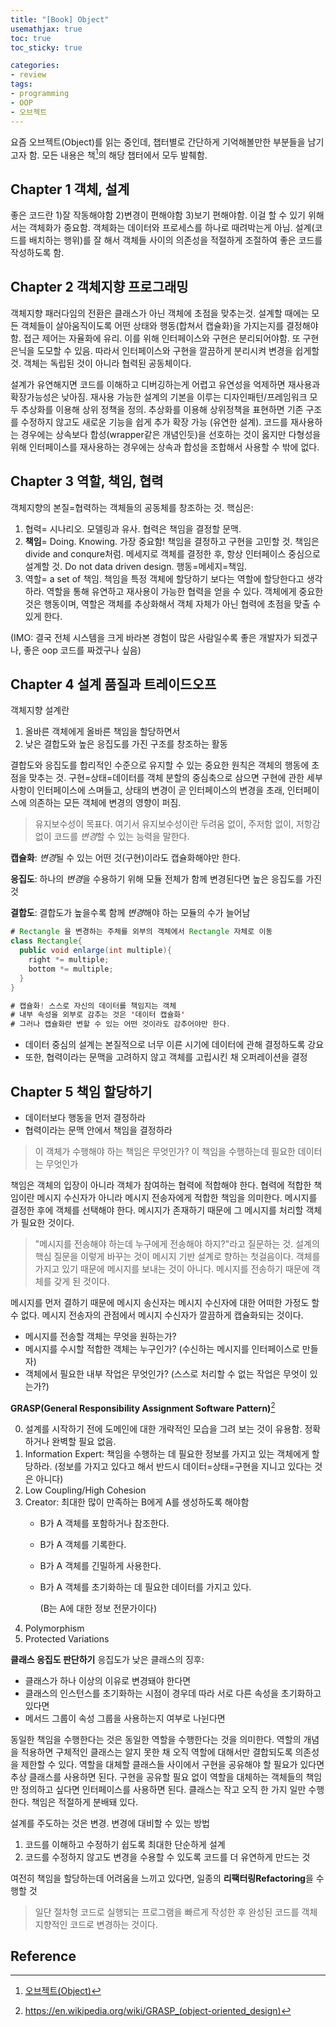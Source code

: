 ```yaml
---
title: "[Book] Object"
usemathjax: true
toc: true
toc_sticky: true

categories:
- review
tags:
- programming
- OOP
- 오브젝트
---
```


요즘 오브젝트(Object)를 읽는 중인데, 챕터별로 간단하게 기억해볼만한 부분들을 남기고자 함. 모든 내용은 책[^1]의 해당 챕터에서 모두 발췌함.




## Chapter 1 객체, 설계

좋은 코드란 1)잘 작동해야함 2)변경이 편해야함 3)보기 편해야함. 
이걸 할 수 있기 위해서는 객체화가 중요함. 객체화는 데이터와 프로세스를 하나로 때려박는게 아님.
설계(코드를 배치하는 행위)를 잘 해서 객체들 사이의 의존성을 적절하게 조절하여 좋은 코드를 작성하도록 함.



## Chapter 2 객체지향 프로그래밍

객체지향 패러다임의 전환은 클래스가 아닌 객체에 초점을 맞추는것. 
설계할 때에는 모든 객체들이 살아움직이도록 어떤 상태와 행동(합쳐서 캡슐화)을 가지는지를 결정해야함. 접근 제어는 자율화에 유리. 이를 위해 인터페이스와 구현은 분리되어야함. 또 구현은닉을 도모할 수 있음. 따라서 인터페이스와 구현을 깔끔하게 분리시켜 변경을 쉽게할 것. 객체는 독립된 것이 아니라 협력된 공동체이다.

설계가 유연해지면 코드를 이해하고 디버깅하는게 어렵고 유연성을 억제하면 재사용과 확장가능성은 낮아짐. 재사용 가능한 설계의 기본을 이루는 디자인패턴/프레임워크 모두 추상화를 이용해 상위 정책을 정의. 추상화를 이용해 상위정책을 표현하면 기존 구조를 수정하지 않고도 새로운 기능을 쉽게 추가 확장 가능 (유연한 설계). 
코드를 재사용하는 경우에는 상속보다 합성(wrapper같은 개념인듯)을 선호하는 것이 옳지만 다형성을 위해 인터페이스를 재사용하는 경우에는 상속과 합성을 조합해서 사용할 수 밖에 없다. 



## Chapter 3 역할, 책임, 협력

객체지향의 본질=협력하는 객체들의 공동체를 창조하는 것. 핵심은:

1. 협력= 시나리오. 모델링과 유사. 협력은 책임을 결정할 문맥. 
2. **책임**= Doing. Knowing. 가장 중요함! 책임을 결정하고 구현을 고민할 것. 책임은 divide and conqure처럼. 
   메세지로 객체를 결정한 후, 항상 인터페이스 중심으로 설계할 것. Do not data driven design. 행동=메세지=책임.
3. 역할= a set of 책임. 책임을 특정 객체에 할당하기 보다는 역할에 할당한다고 생각하라. 
   역할을 통해 유연하고 재사용이 가능한 협력을 얻을 수 있다. 객체에게 중요한 것은 행동이며, 
   역할은 객체를 추상화해서 객체 자체가 아닌 협력에 초점을 맞출 수 있게 한다. 

(IMO: 결국 전체 시스템을 크게 바라본 경험이 많은 사람일수록 좋은 개발자가 되겠구나, 좋은 oop 코드를 짜겠구나 싶음)



## Chapter 4 설계 품질과 트레이드오프

객체지향 설계란 

1. 올바른 객체에게 올바른 책임을 할당하면서
2. 낮은 결합도와 높은 응집도를 가진 구조를 창조하는 활동

결합도와 응집도를 합리적인 수준으로 유지할 수 있는 중요한 원칙은 객체의 행동에 초점을 맞추는 것. 구현=상태=데이터를 객체 분할의 중심축으로 삼으면 구현에 관한 세부사항이 인터페이스에 스며들고, 상태의 변경이 곧 인터페이스의 변경을 초래, 인터페이스에 의존하는 모든 객체에 변경의 영향이 퍼짐.

> 유지보수성이 목표다. 여기서 유지보수성이란 두려움 없이, 주저함 없이, 저항감 없이 코드를 *변경*할 수 있는 능력을 말한다.

**캡슐화**: *변경*될 수 있는 어떤 것(구현)이라도 캡슐화해야만 한다.

**응집도**: 하나의 *변경*을 수용하기 위해 모듈 전체가 함께 변경된다면 높은 응집도를 가진 것

**결합도**: 결합도가 높을수록 함께 *변경*해야 하는 모듈의 수가 늘어남

```java
# Rectangle 을 변경하는 주체를 외부의 객체에서 Rectangle 자체로 이동
class Rectangle{
  public void enlarge(int multiple){
    right *= multiple;
    bottom *= multiple;
  }
}

# 캡슐화! 스스로 자신의 데이터를 책임지는 객체
# 내부 속성을 외부로 감추는 것은 '데이터 캡슐화'
# 그러나 캡슐화란 변할 수 있는 어떤 것이라도 감추어야만 한다.
```

* 데이터 중심의 설계는 본질적으로 너무 이른 시기에 데이터에 관해 결정하도록 강요
* 또한, 협력이라는 문맥을 고려하지 않고 객체를 고립시킨 채 오퍼레이션을 결정



## Chapter 5 책임 할당하기

* 데이터보다 행동을 먼저 결정하라
* 협력이라는 문맥 안에서 책임을 결정하라

> 이 객체가 수행해야 하는 책임은 무엇인가? 이 책임을 수행하는데 필요한 데이터는 무엇인가

책임은 객체의 입장이 아니라 객체가 참여하는 협력에 적합해야 한다. 협력에 적합한 책임이란 메시지 수신자가 아니라 메시지 전송자에게 적합한 책임을 의미한다. 메시지를 결정한 후에 객체를 선택해야 한다. 메시지가 존재하기 때문에 그 메시지를 처리할 객체가 필요한 것이다.

> "메시지를 전송해야 하는데 누구에게 전송해야 하지?"라고 질문하는 것. 설계의 핵심 질문을 이렇게 바꾸는 것이 메시지 기반 설계로 향하는 첫걸음이다. 객체를 가지고 있기 때문에 메시지를 보내는 것이 아니다. 메시지를 전송하기 때문에 객체를 갖게 된 것이다.

메시지를 먼저 결하기 때문에 메시지 송신자는 메시지 수신자에 대한 어떠한 가정도 할 수 없다. 메시지 전송자의 관점에서 메시지 수신자가 깔끔하게 캡슐화되는 것이다. 

* 메시지를 전송할 객체는 무엇을 원하는가?
* 메시지를 수시할 적합한 객체는 누구인가? (수신하는 메시지를 인터페이스로 만들자)
* 객체에서 필요한 내부 작업은 무엇인가? 
  (스스로 처리할 수 없는 작업은 무엇이 있는가?)



**GRASP(General Responsibility Assignment Software Pattern)**[^2]

0. 설계를 시작하기 전에 도메인에 대한 개략적인 모습을 그려 보는 것이 유용함. 정확하거나 완벽할 필요 없음.
1. Information Expert: 책임을 수행하는 데 필요한 정보를 가지고 있는 객체에게 할당하라. 
   (정보를 가지고 있다고 해서 반드시 데이터=상태=구현을 지니고 있다는 것은 아니다)
2. Low Coupling/High Cohesion
3. Creator: 최대한 많이 만족하는 B에게 A를 생성하도록 해야함
   - B가 A 객체를 포함하거나 참조한다.
   - B가 A 객체를 기록한다.
   - B가 A 객체를 긴밀하게 사용한다.
   - B가 A 객체를 초기화하는 데 필요한 데이터를 가지고 있다.
     
     (B는 A에 대한 정보 전문가이다)
4. Polymorphism
5. Protected Variations



**클래스 응집도 판단하기** 응집도가 낮은 클래스의 징후:

- 클래스가 하나 이상의 이유로 변경돼야 한다면
- 클래스의 인스턴스를 초기화하는 시점이 경우데 따라 서로 다른 속성을 초기화하고 있다면
- 메서드 그룹이 속성 그룹을 사용하는지 여부로 나뉜다면

동일한 책임을 수행한다는 것은 동일한 역할을 수행한다는 것을 의미한다. 역할의 개념을 적용하면 구체적인 클래스는 알지 못한 채 오직 역할에 대해서만 결합되도록 의존성을 제한할 수 있다. 역할을 대체할 클래스들 사이에서 구현을 공유해야 할 필요가 있다면 추상 클래스를 사용하면 된다. 구현을 공유할 필요 없이 역할을 대체하는 객체들의 책임만 정의하고 싶다면 인터페이스를 사용하면 된다. 클래스는 작고 오직 한 가지 일만 수행한다. 책임은 적절하게 분배돼 있다. 



설계를 주도하는 것은 변경. 변경에 대비할 수 있는 방법

1. 코드를 이해하고 수정하기 쉽도록 최대한 단순하게 설계
2. 코드를 수정하지 않고도 변경을 수용할 수 있도록 코드를 더 유연하게 만드는 것



여전히 책임을 할당하는데 어려움을 느끼고 있다면, 일종의 **리팩터링Refactoring**을 수행할 것

> 일단 절차형 코드로 실행되는 프로그램을 빠르게 작성한 후 완성된 코드를 객체지향적인 코드로 변경하는 것이다.

## Reference

[^1]: [오브젝트(Object)](http://www.yes24.com/Product/Goods/74219491)
[^2]: https://en.wikipedia.org/wiki/GRASP_(object-oriented_design)